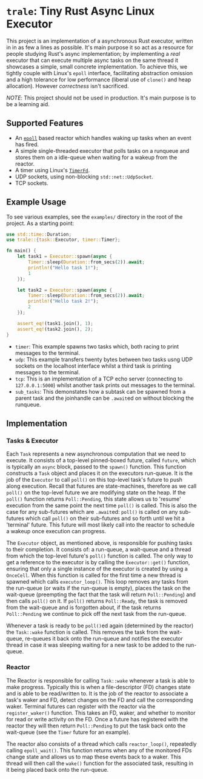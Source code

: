 `trale`: Tiny Rust Async Linux Executor
=====

This project is an implementation of a asynchronous Rust executor,
written in in as few a lines as possible. It's main purpose it so act
as a resource for people studying Rust's async implementation; by
implementing a *real* executor that can execute multiple async tasks
on the same thread it showcases a simple, small concrete
implementation. To achieve this, we tightly couple with Linux's
`epoll` interface, facilitating abstraction omission and a high
tolerance for low performance (liberal use of `clone()` and heap
allocation).  However *correctness* isn't sacrificed.

*NOTE*: This project should not be used in production.  It's main
purpose is to be a learning aid.

Supported Features
-----

- An [`epoll`](https://linux.die.net/man/7/epoll) based reactor which
  handles waking up tasks when an event has fired.
- A simple single-threaded executor that polls tasks on a runqueue and
  stores them on a idle-queue when waiting for a wakeup from the
  reactor.
- A timer using Linux's [`TimerFd`](https://linux.die.net/man/2/timerfd_create).
- UDP sockets, using non-blocking `std::net::UdpSocket`.
- TCP sockets.

Example Usage
-----

To see various examples, see the `examples/` directory in the root of
the project.  As a starting point:

```rust
use std::time::Duration;
use trale::{task::Executor, timer::Timer};

fn main() {
    let task1 = Executor::spawn(async {
        Timer::sleep(Duration::from_secs(2)).await;
        println!("Hello task 1!");
        1
    });

    let task2 = Executor::spawn(async {
        Timer::sleep(Duration::from_secs(2)).await;
        println!("Hello task 2!");
        2
    });

    assert_eq!(task1.join(), 1);
    assert_eq!(task2.join(), 2);
}
```

- `timer`: This example spawns two tasks which, both racing to print
  messages to the terminal.
- `udp`: This example transfers twenty bytes between two tasks usng
  UDP sockets on the localhost interface whilst a third task is
  printing messages to the terminal.
- `tcp`: This is an implementation of a TCP echo server (connecting to
  `127.0.0.1:5000`) whilst another task prints out messages to the
  terminal.
- `sub_tasks`: This demonstates how a subtask can be spawned from a 
   parent task and the joinhandle can be `.await`ed on without blocking
   the runqueue.

## Implementation

### Tasks & Executor

Each `Task` represents a new asynchronous computation that we need to
execute.  It consists of a top-level pinned-boxed future, called
`future`, which is typically an `async` block, passed to the `spawn()`
function.  This function constructs a `Task` object and places it on
the executors run-queue.  It is the job of the `Executor` to call
`poll()` on this top-level task's future to push along execution.
Recall that futures are state-machines, therefore as we call `poll()`
on the top-level future we are modifying state on the heap.  If the
`poll()` function returns `Poll::Pending`, this state allows us to
'resume' execution from the same point the next time `poll()` is
called.  This is also the case for any sub-futures which are
`.await`ed: `poll()` is called on any sub-futures which call `poll()`
on their sub-futures and so forth until we hit a 'terminal' future.
This future will most likely call into the reactor to schedule a
wakeup once execution can progress.

The `Executor` object, as mentioned above, is responsible for pushing
tasks to their completion.  It consists of: a run-queue, a wait-queue
and a thread from which the top-level future's `poll()` function is
called.  The only way to get a reference to the executor is by calling
the `Executor::get()` function, ensuring that only a single instance
of the executor is created by using a `OnceCell`.  When this function
is called for the first time a new thread is spawned which calls
`executor_loop()`.  This loop removes any tasks from the run-queue (or
waits if the run-queue is empty), places the task on the wait-queue
(preempting the fact that the task will return `Poll::Pending`) and
then calls `poll()` on it.  If `poll()` returns `Poll::Ready`, the
task is removed from the wait-queue and is forgotten about, if the
task returns `Poll::Pending` we continue to pick off the next task
from the run-queue.

Whenever a task is ready to be `poll()`ed again (determined by the
reactor) the `Task::wake` function is called.  This removes the task
from the wait-queue, re-queues it back onto the run-queue and notifies
the executor thread in case it was sleeping waiting for a new task to
be added to the run-queue.

### Reactor

The Reactor is responsible for calling `Task::wake` whenever a task is
able to make progress.  Typically this is when a file-descriptor (FD)
changes state and is able to be read/written to.  It is the job of the
reactor to associate a task's waker and FD, detect changes on the FD
and call the corresponding waker.  Terminal futures can register with
the reactor via the `register_waker()` function.  This takes an FD,
waker, and whether to monitor for read or write activity on the FD.
Once a future has registered with the reactor they will then return
`Poll::Pending` to put the task back onto the wait-queue (see the
`Timer` future for an example).

The reactor also consists of a thread which calls `reactor_loop()`,
repeatedly calling `epoll_wait()`. This function returns when any of
the monitored FDs change state and allows us to map these events back
to a waker.  This thread will then call the `wake()` function for the
associated task, resulting in it being placed back onto the run-queue.
